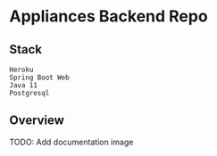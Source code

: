 # Appliances Backend Repo

## Stack

```
Heroku
Spring Boot Web
Java 11
Postgresql
```

## Overview

TODO: Add documentation image

